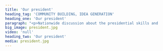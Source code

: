 ```yaml
---
title: 'Our president'
heading_tag: 'COMMUNITY BUILDING, IDEA GENERATION'
heading_one: 'Our president'
paragraph: "<p>Nationwide discussion about the presidential skills and values.</p>\r\n<p>Platform for a neutral discussion.</p>\r\n<p>Guideline and direction.</p>"
big_image: president.jpg
video: 'null'
heading_two: 'Our president'
media: president.jpg
---
```


